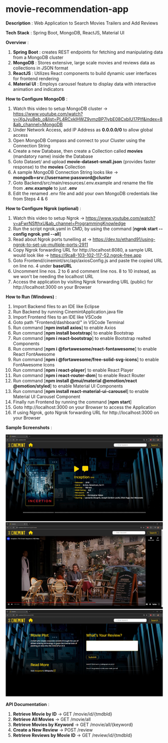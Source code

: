# movie-recommendation-app

**Description** : Web Application to Search Movies Trailers and Add Reviews

**Tech Stack** : Spring Boot, MongoDB, ReactJS, Material UI

**Overview** :

1. **Spring Boot** : creates REST endpoints for fetching and manipulating data from a MongoDB cluster
2. **MongoDB** : Stores extensive, large scale movies and reviews data as collections in JSON format
3. **ReactJS** : Utilizes React components to build dynamic user interfaces for frontend rendering
4. **Material UI** : Employs carousel feature to display data with interactive animation and indicators

**How to Configure MongoDB** :

1. Watch this video to setup MongoDB cluster -> https://www.youtube.com/watch?v=jXgJyuBeb_o&list=PL4RCxklHWZ9vmzBP7lybE08CxbIU17PIf&index=8&ab_channel=MongoDB
2. Under Network Access, add IP Address as **0.0.0.0/0** to allow global access 
3. Open MongoDB Compass and connect to your Cluster using the Connection String
4. Create a new Database, then create a Collection called **movies** (mandatory name) inside the Database
5. Goto Dataset/ and upload **movie-dataset-small.json** (provides faster response) to the **movies** Collection
6. A sample MongoDB Connection String looks like -> **mongodb+srv://username:password@cluster**
7. Goto Backend/src/main/resources/.env.example and rename the file from **.env.example** to just **.env**
8. Edit the renamed .env file and add your own MongoDB credentials like from Steps 4 & 6

**How to Configure Ngrok (optional)** :

1. Watch this video to setup Ngrok -> https://www.youtube.com/watch?v=aFwrNSfthxU&ab_channel=ProgrammingKnowledge
2. Run the script ngrok.yaml in CMD, by using the command [**ngrok start --config ngrok.yml --all**]
3. Read about Ngrok ports tunelling at -> https://dev.to/ethand91/using-ngrok-to-set-up-multiple-ports-2911
4. Copy Ngrok forwarding URL for http://localhost:8080, a sample URL would look like -> https://9ca8-103-102-117-52.ngrok-free.app
5. Goto Frontend/cinemint/src/api/axiosConfig.js and paste the copied URL on line no. 4 under **baseURL** 
6. Uncomment line nos. 2 to 6 and comment line nos. 8 to 10 instead, as we won't be needing the localhost URL
7. Access the application by visiting Ngrok forwarding URL (public) for http://localhost:3000 on your Browser

**How to Run (Windows)** :

1. Import Backend files to an IDE like Eclipse
2. Run Backend by running CinemintApplication.java file
3. Import Frontend files to an IDE like VSCode
4. Goto path "Frontend/dashboard/" in VSCode Terminal
5. Run command [**npm install axios**] to enable Axios
6. Run command [**npm install bootstrap**] to enable Bootstrap
7. Run command [**npm i react-bootstrap**] to enable Bootstrap realted Components
8. Run command [**npm i @fortawesome/react-fontawesome**] to enable React FontAwesome
9. Run command [**npm i @fortawesome/free-solid-svg-icons**] to enable FontAwesome Icons
10. Run command [**npm i react-player**] to enable React Player
11. Run command [**npm i react-router-dom**] to enable React Router
12. Run command [**npm install @mui/material @emotion/react @emotion/styled**] to enable Material UI Components
13. Run command [**npm install react-material-ui-carousel**] to enable Material UI Carousel Component
14. Finally run Frontend by running the command [**npm start**]
15. Goto http://localhost:3000 on your Browser to access the Application
16. If using Ngrok, goto Ngrok forwarding URL for http://localhost:3000 on your Browser

**Sample Screenshots** :

![](screenshot1.png)
![](screenshot2.png)
![](screenshot3.png)

**API Documentation** :

1. **Retrieve Movie by ID** -> GET /movie/id/{tmdbId}
2. **Retrieve All Movies** -> GET /movie/all
3. **Retrieve Movies by Keyword** -> GET /movie/all/{keyword}
4. **Create a New Review** -> POST /review
5. **Retrieve Reviews by Movie ID** -> GET /review/id/{tmdbId}
